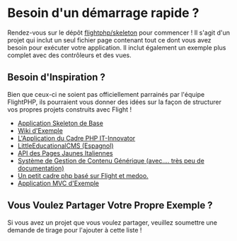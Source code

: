 # Besoin d'un démarrage rapide ?

Rendez-vous sur le dépôt [flightphp/skeleton](https://github.com/flightphp/skeleton) pour commencer ! Il s'agit d'un projet qui inclut un seul fichier page contenant tout ce dont vous avez besoin pour exécuter votre application. Il inclut également un exemple plus complet avec des contrôleurs et des vues.

## Besoin d'Inspiration ?

Bien que ceux-ci ne soient pas officiellement parrainés par l'équipe FlightPHP, ils pourraient vous donner des idées sur la façon de structurer vos propres projets construits avec Flight !

- [Application Skeleton de Base](https://github.com/markhughes/flight-skeleton)
- [Wiki d'Exemple](https://github.com/Skayo/FlightWiki)
- [L'Application du Cadre PHP IT-Innovator](https://github.com/itinnovator/myphp-app)
- [LittleEducationalCMS (Espagnol)](https://github.com/casgin/LittleEducationalCMS)
- [API des Pages Jaunes Italiennes](https://github.com/chiccomagnus/PGAPI)
- [Système de Gestion de Contenu Générique (avec.... très peu de documentation)](https://github.com/recepuncu/cms)
- [Un petit cadre php basé sur Flight et medoo.](https://github.com/ycrao/tinyme)
- [Application MVC d'Exemple](https://github.com/paddypei/Flight-MVC)

## Vous Voulez Partager Votre Propre Exemple ?

Si vous avez un projet que vous voulez partager, veuillez soumettre une demande de tirage pour l'ajouter à cette liste !  